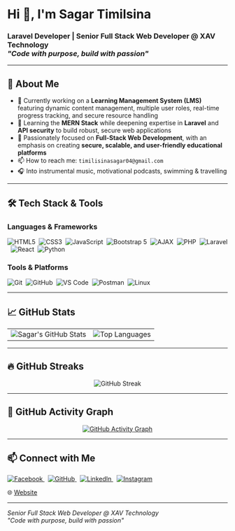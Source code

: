 <h1>Hi 👋, I'm <strong>Sagar Timilsina</strong></h1>

<h3>Laravel Developer | Senior Full Stack Web Developer @ XAV Technology<br>
<em>"Code with purpose, build with passion"</em><br>

<hr>

<h2>🚀 About Me</h2>
<ul>
  <li>🔭 Currently working on a <strong>Learning Management System (LMS)</strong> featuring dynamic content management, multiple user roles, real-time progress tracking, and secure resource handling</li>
  <li>🌱 Learning the <strong>MERN Stack</strong> while deepening expertise in <strong>Laravel</strong> and <strong>API security</strong> to build robust, secure web applications</li>
  <li>🧠 Passionately focused on <strong>Full-Stack Web Development</strong>, with an emphasis on creating <strong>secure, scalable, and user-friendly educational platforms</strong></li>
  <li>📫 How to reach me: <code>timilisinasagar04@gmail.com</code></li>
  <li>🎧 Into instrumental music, motivational podcasts, swimming & travelling</li>
</ul>

<hr>

<h2>🛠️ Tech Stack & Tools</h2>

<h3>Languages & Frameworks</h3>
<p>
  <img src="https://img.shields.io/badge/-HTML5-E34F26?style=flat-square&logo=html5&logoColor=white" alt="HTML5" />&nbsp;
  <img src="https://img.shields.io/badge/-CSS3-1572B6?style=flat-square&logo=css3" alt="CSS3" />&nbsp;
  <img src="https://img.shields.io/badge/-JavaScript-F7DF1E?style=flat-square&logo=javascript&logoColor=black" alt="JavaScript" />&nbsp;
   <img src="https://img.shields.io/badge/-Bootstrap%205-7952B3?style=flat-square&logo=bootstrap&logoColor=white" alt="Bootstrap 5" />&nbsp;
  <img src="https://img.shields.io/badge/-AJAX-005A9C?style=flat-square&logo=ajax&logoColor=white" alt="AJAX" />&nbsp;
  <img src="https://img.shields.io/badge/-PHP-777BB4?style=flat-square&logo=php&logoColor=white" alt="PHP" />&nbsp;
  <img src="https://img.shields.io/badge/-Laravel-FF2D20?style=flat-square&logo=laravel&logoColor=white" alt="Laravel" />&nbsp;
  <img src="https://img.shields.io/badge/-React-20232A?style=flat-square&logo=react" alt="React" />&nbsp;
  <img src="https://img.shields.io/badge/-Python-3776AB?style=flat-square&logo=python" alt="Python" />
</p>

<h3>Tools & Platforms</h3>
<p>
  <img src="https://img.shields.io/badge/-Git-F05032?style=flat-square&logo=git" alt="Git" />&nbsp;
  <img src="https://img.shields.io/badge/-GitHub-181717?style=flat-square&logo=github" alt="GitHub" />&nbsp;
  <img src="https://img.shields.io/badge/-VS%20Code-007ACC?style=flat-square&logo=visual-studio-code" alt="VS Code" />&nbsp;
  <img src="https://img.shields.io/badge/-Postman-FF6C37?style=flat-square&logo=postman" alt="Postman" />&nbsp;
  <img src="https://img.shields.io/badge/-Linux-FCC624?style=flat-square&logo=linux&logoColor=black" alt="Linux" />
</p>

<hr>

<h2>📈 GitHub Stats</h2>

<table>
  <tr>
    <td align="center">
      <img src="https://github-readme-stats.vercel.app/api?username=sagar-timilsina&show_icons=true&theme=react&count_private=true&hide_border=true&include_all_commits=true" alt="Sagar's GitHub Stats" />
    </td>
    <td align="center">
      <img src="https://github-readme-stats.vercel.app/api/top-langs/?username=sagar-timilsina&layout=compact&theme=react&hide_border=true" alt="Top Languages" />
    </td>
  </tr>
</table>

<hr>

<h2>🔥 GitHub Streaks</h2>
<p align="center">
  <img src="https://github-readme-streak-stats.herokuapp.com/?user=sagar-timilsina&theme=react&hide_border=true&fire=DD2727&ring=DD2727" alt="GitHub Streak" />
</p>

<hr>

<h2>📅 GitHub Activity Graph</h2>
<p align="center">
  <a href="https://github.com/sagar-timilsina">
    <img src="https://github-readme-activity-graph.vercel.app/graph?username=sagar-timilsina&bg_color=0d1117&color=00ffe1&line=00ffe1&point=ffffff&area=true&hide_border=true" alt="GitHub Activity Graph" />
  </a>
</p>

<hr>

<h2>📫 Connect with Me</h2>
<p>
  <a href="https://www.facebook.com/sagar.timilsina.923/" target="_blank">
    <img src="https://img.shields.io/badge/Facebook-1877F2?style=for-the-badge&logo=facebook&logoColor=white" alt="Facebook" />
  </a>
  &nbsp;
  <a href="https://github.com/sagar-timilsina" target="_blank">
    <img src="https://img.shields.io/badge/GitHub-100000?style=for-the-badge&logo=github&logoColor=white" alt="GitHub" />
  </a>
  &nbsp;
  <a href="https://www.linkedin.com/in/sagar-timilsina-bb0570234/" target="_blank">
    <img src="https://img.shields.io/badge/LinkedIn-0A66C2?style=for-the-badge&logo=linkedin&logoColor=white" alt="LinkedIn" />
  </a>
  &nbsp;
  <a href="https://www.instagram.com/thesagartimilsina/" target="_blank">
    <img src="https://img.shields.io/badge/Instagram-E4405F?style=for-the-badge&logo=instagram&logoColor=white" alt="Instagram" />
  </a>
</p>

<p>🌐 <a href="https://sagartimilsina.com.np" target="_blank">Website</a></p>

<hr>

<p><em>Senior Full Stack Web Developer @ XAV Technology<br>
"Code with purpose, build with passion"</em></p>
